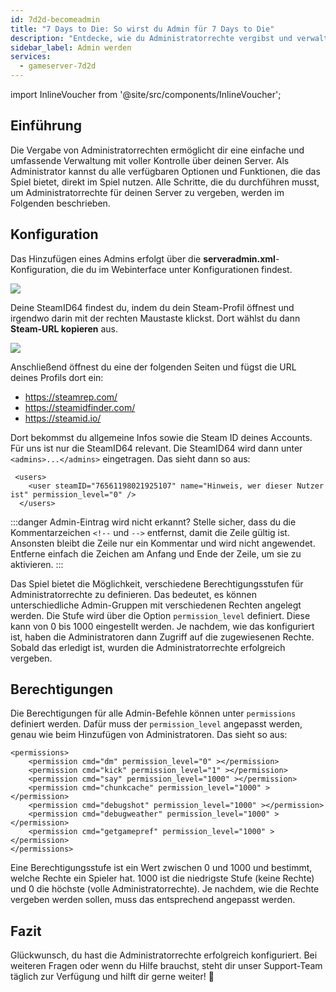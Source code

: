 ```yaml
---
id: 7d2d-becomeadmin
title: "7 Days to Die: So wirst du Admin für 7 Days to Die"
description: "Entdecke, wie du Administratorrechte vergibst und verwaltest für volle Serverkontrolle und individuelle Admin-Rollen → Jetzt mehr erfahren"
sidebar_label: Admin werden
services:
  - gameserver-7d2d
---
```


import InlineVoucher from '@site/src/components/InlineVoucher';

## Einführung
Die Vergabe von Administratorrechten ermöglicht dir eine einfache und umfassende Verwaltung mit voller Kontrolle über deinen Server. Als Administrator kannst du alle verfügbaren Optionen und Funktionen, die das Spiel bietet, direkt im Spiel nutzen. Alle Schritte, die du durchführen musst, um Administratorrechte für deinen Server zu vergeben, werden im Folgenden beschrieben.  
<InlineVoucher />

## Konfiguration
Das Hinzufügen eines Admins erfolgt über die **serveradmin.xml**-Konfiguration, die du im Webinterface unter Konfigurationen findest.

![](https://screensaver01.zap-hosting.com/index.php/s/wXpLL2qyZE2zCYa/preview)

Deine SteamID64 findest du, indem du dein Steam-Profil öffnest und irgendwo darin mit der rechten Maustaste klickst. Dort wählst du dann **Steam-URL kopieren** aus.

![](https://screensaver01.zap-hosting.com/index.php/s/Q9WJ8GwbHCmTRPx/preview)

Anschließend öffnest du eine der folgenden Seiten und fügst die URL deines Profils dort ein:

- https://steamrep.com/
- https://steamidfinder.com/
- https://steamid.io/

Dort bekommst du allgemeine Infos sowie die Steam ID deines Accounts. Für uns ist nur die SteamID64 relevant. Die SteamID64 wird dann unter ``<admins>...</admins>`` eingetragen. Das sieht dann so aus:

```
 <users>
    <user steamID="76561198021925107" name="Hinweis, wer dieser Nutzer ist" permission_level="0" />
  </users>
```

:::danger  Admin-Eintrag wird nicht erkannt? 
Stelle sicher, dass du die Kommentarzeichen `<!--` und `-->` entfernst, damit die Zeile gültig ist. Ansonsten bleibt die Zeile nur ein Kommentar und wird nicht angewendet. Entferne einfach die Zeichen am Anfang und Ende der Zeile, um sie zu aktivieren.
:::

Das Spiel bietet die Möglichkeit, verschiedene Berechtigungsstufen für Administratorrechte zu definieren. Das bedeutet, es können unterschiedliche Admin-Gruppen mit verschiedenen Rechten angelegt werden. Die Stufe wird über die Option ``permission_level`` definiert. Diese kann von 0 bis 1000 eingestellt werden. Je nachdem, wie das konfiguriert ist, haben die Administratoren dann Zugriff auf die zugewiesenen Rechte. Sobald das erledigt ist, wurden die Administratorrechte erfolgreich vergeben. 

## Berechtigungen

Die Berechtigungen für alle Admin-Befehle können unter ``permissions`` definiert werden. Dafür muss der ``permission_level`` angepasst werden, genau wie beim Hinzufügen von Administratoren. Das sieht so aus:

```
<permissions>
	<permission cmd="dm" permission_level="0" ></permission>
	<permission cmd="kick" permission_level="1" ></permission>
	<permission cmd="say" permission_level="1000" ></permission>
    <permission cmd="chunkcache" permission_level="1000" ></permission>
    <permission cmd="debugshot" permission_level="1000" ></permission>
    <permission cmd="debugweather" permission_level="1000" ></permission>
    <permission cmd="getgamepref" permission_level="1000" ></permission>
</permissions>
```

Eine Berechtigungsstufe ist ein Wert zwischen 0 und 1000 und bestimmt, welche Rechte ein Spieler hat. 1000 ist die niedrigste Stufe (keine Rechte) und 0 die höchste (volle Administratorrechte). Je nachdem, wie die Rechte vergeben werden sollen, muss das entsprechend angepasst werden. 

## Fazit

Glückwunsch, du hast die Administratorrechte erfolgreich konfiguriert. Bei weiteren Fragen oder wenn du Hilfe brauchst, steht dir unser Support-Team täglich zur Verfügung und hilft dir gerne weiter! 🙂

<InlineVoucher />